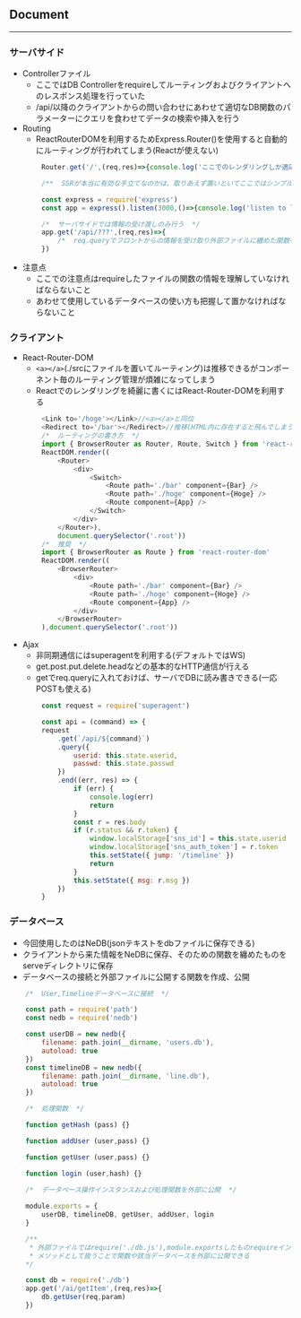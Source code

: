 ## Document

***

### サーバサイド

- Controllerファイル
    - ここではDB Controllerをrequireしてルーティングおよびクライアントへのレスポンス処理を行っていた
    - /api/以降のクライアントからの問い合わせにあわせて適切なDB関数のパラメーターにクエリを食わせてデータの検索や挿入を行う
- Routing
    - ReactRouterDOMを利用するためExpress.Router()を使用すると自動的にルーティングが行われてしまう(Reactが使えない)
```js
        Router.get('/',(req,res)=>{console.log('ここでのレンダリングしか適応できない')})

        /**  SSRが本当に有効な手立てなのかは、取りあえず置いといてここではシンプルなappを利用してルーティングを行う  */

        const express = require('express')
        const app = express().listen(3000,()=>{console.log('listen to localhost:3000')})

        /*  サーバサイドでは情報の受け渡しのみ行う  */
        app.get('/api/???',(req,res)=>{
            /*  req.queryでフロントからの情報を受け取り外部ファイルに纏めた関数を利用して処理を行い、DB情報をresする  */
        })
```
- 注意点
    - ここでの注意点はrequireしたファイルの関数の情報を理解していなければならないこと
    - あわせて使用しているデータベースの使い方も把握して置かなければならないこと

### クライアント

- React-Router-DOM
    - `<a></a>`(./srcにファイルを置いてルーティング)は推移できるがコンポーネント毎のルーティング管理が煩雑になってしまう
    - Reactでのレンダリングを綺麗に書くにはReact-Router-DOMを利用する
```js
        <Link to='/hoge'></Link>//<a></a>と同位
        <Redirect to='/bar'></Redirect>//推移(HTML内に存在すると飛んでしまうため、あくまで挿入メイン)
        /*  ルーティングの書き方  */
        import { BrowserRouter as Router, Route, Switch } from 'react-router-dom'
        ReactDOM.render((
            <Router>
                <div>
                    <Switch>
                        <Route path='./bar' component={Bar} />
                        <Route path='./hoge' component={Hoge} />
                        <Route component={App} />
                    </Switch>
                </div>
            </Router>),
            document.querySelector('.root'))
        /*  推奨  */
        import { BrowserRouter as Route } from 'react-router-dom'
        ReactDOM.render((
            <BrowserRouter>
                <div>
                    <Route path='./bar' component={Bar} />
                    <Route path='./hoge' component={Hoge} />
                    <Route component={App} />
                </div>
            </BrowserRouter>
        ),document.querySelector('.root'))
```
- Ajax
    - 非同期通信にはsuperagentを利用する(デフォルトではWS)
    - get.post.put.delete.headなどの基本的なHTTP通信が行える
    - getでreq.queryに入れておけば、サーバでDBに読み書きできる(一応POSTも使える)
```js
        const request = require('superagent')

        const api = (command) => {
        request
            .get(`/api/${command}`)
            .query({
                userid: this.state.userid,
                passwd: this.state.passwd
            })
            .end((err, res) => {
                if (err) {
                    console.log(err)
                    return
                }
                const r = res.body
                if (r.status && r.token) {
                    window.localStorage['sns_id'] = this.state.userid
                    window.localStorage['sns_auth_token'] = r.token
                    this.setState({ jump: '/timeline' })
                    return
                }
                this.setState({ msg: r.msg })
            })
        }
```
### データベース

- 今回使用したのはNeDB(jsonテキストをdbファイルに保存できる)
- クライアントから来た情報をNeDBに保存、そのための関数を纏めたものをserveディレクトリに保存
- データベースの接続と外部ファイルに公開する関数を作成、公開
```js
    /*  User,Timelineデータベースに接続  */

    const path = require('path')
    const nedb = require('nedb')

    const userDB = new nedb({
        filename: path.join(__dirname, 'users.db'),
        autoload: true
    })
    const timelineDB = new nedb({
        filename: path.join(__dirname, 'line.db'),
        autoload: true
    })

    /*  処理関数  */

    function getHash (pass) {}

    function addUser (user,pass) {}

    function getUser (user,pass) {}

    function login (user,hash) {}

    /*  データベース操作インスタンスおよび処理関数を外部に公開  */
    
    module.exports = {
        userDB, timelineDB, getUser, addUser, login
    }

    /**
     * 外部ファイルではrequire('./db.js'),module.exportsしたものrequireインスタンスの
     * メソッドとして扱うことで関数や該当データベースを外部に公開できる
    */

    const db = require('./db')
    app.get('/ai/getItem',(req,res)=>{
        db.getUser(req,param)
    })
```